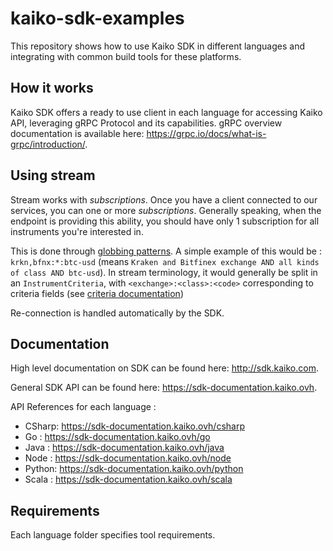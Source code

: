 # kaiko-sdk-examples

This repository shows how to use Kaiko SDK in different languages and integrating with common build tools for these platforms.

## How it works

Kaiko SDK offers a ready to use client in each language for accessing Kaiko API, leveraging gRPC Protocol and its capabilities.
gRPC overview documentation is available here: <https://grpc.io/docs/what-is-grpc/introduction/>.

## Using stream

Stream works with *subscriptions*. Once you have a client connected to our services, you can one or more *subscriptions*.
Generally speaking, when the endpoint is providing this ability, you should have only 1 subscription for all instruments you're interested in.

This is done through [globbing patterns](http://sdk.kaiko.com/#instrument-selection).
A simple example of this would be : `krkn,bfnx:*:btc-usd` (means `Kraken and Bitfinex exchange AND all kinds of class AND btc-usd`).
In stream terminology, it would generally be split in an `InstrumentCriteria`, with `<exchange>:<class>:<code>` corresponding to criteria fields (see [criteria documentation](http://sdk.kaiko.com/#tocS_kaikosdkInstrumentCriteria))

Re-connection is handled automatically by the SDK.

## Documentation

High level documentation on SDK can be found here: <http://sdk.kaiko.com>.

General SDK API can be found here: <https://sdk-documentation.kaiko.ovh>.

API References for each language :

- CSharp: <https://sdk-documentation.kaiko.ovh/csharp>
- Go : <https://sdk-documentation.kaiko.ovh/go>
- Java : <https://sdk-documentation.kaiko.ovh/java>
- Node : <https://sdk-documentation.kaiko.ovh/node>
- Python: <https://sdk-documentation.kaiko.ovh/python>
- Scala : <https://sdk-documentation.kaiko.ovh/scala>

## Requirements

Each language folder specifies tool requirements.
